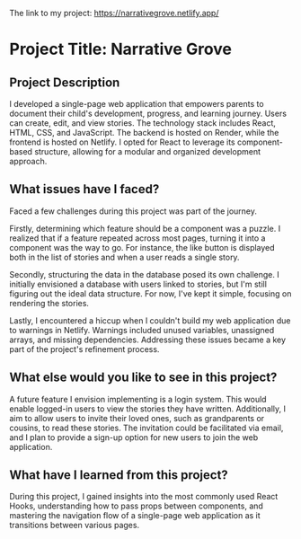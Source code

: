 The link to my project: https://narrativegrove.netlify.app/

<h1>Project Title: Narrative Grove</h1>

<h2>Project Description</h2>
I developed a single-page web application that empowers parents to document their child's development, progress, and learning journey. Users can create, edit, and view stories. The technology stack includes React, HTML, CSS, and JavaScript. The backend is hosted on Render, while the frontend is hosted on Netlify. I opted for React to leverage its component-based structure, allowing for a modular and organized development approach.

<h2>What issues have I faced?</h2>
Faced a few challenges during this project was part of the journey.

Firstly, determining which feature should be a component was a puzzle. I realized that if a feature repeated across most pages, turning it into a component was the way to go. For instance, the like button is displayed both in the list of stories and when a user reads a single story.

Secondly, structuring the data in the database posed its own challenge. I initially envisioned a database with users linked to stories, but I'm still figuring out the ideal data structure. For now, I've kept it simple, focusing on rendering the stories.

Lastly, I encountered a hiccup when I couldn't build my web application due to warnings in Netlify. Warnings included unused variables, unassigned arrays, and missing dependencies. Addressing these issues became a key part of the project's refinement process.


<h2>What else would you like to see in this project?</h2>
A future feature I envision implementing is a login system. This would enable logged-in users to view the stories they have written. Additionally, I aim to allow users to invite their loved ones, such as grandparents or cousins, to read these stories. The invitation could be facilitated via email, and I plan to provide a sign-up option for new users to join the web application.

<h2>What have I learned from this project?</h2>
During this project, I gained insights into the most commonly used React Hooks, understanding how to pass props between components, and mastering the navigation flow of a single-page web application as it transitions between various pages.


